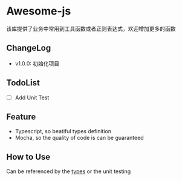 # Awesome-js

该库提供了业务中常用到工具函数或者正则表达式，欢迎增加更多的函数

## ChangeLog

* v1.0.0: 初始化项目

## TodoList

  - [ ] Add Unit Test

## Feature

* Typescript, so beatiful types definition
* Mocha, so the quality of code is can be guaranteed

## How to Use

Can be referenced by the [types](https://github.com/linxiaowu66/awesome-js/blob/master/types/index.d.ts) or the unit testing
